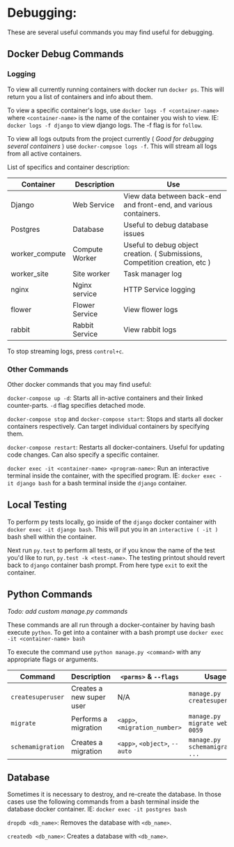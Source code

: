 # Debugging:
These are several useful commands you may find useful for debugging.
## Docker Debug Commands
### Logging
To view all currently running containers with docker run `docker ps`.
This will return you a list of containers and info about them.

To view a specific container's logs, use `docker logs -f <container-name>` where `<container-name>` is the name of
the container you wish to view. IE: `docker logs -f django` to view django logs. The -f flag is for `follow`.

To view all logs outputs from the project currently ( *Good for debugging several containers* ) use
`docker-compsoe logs -f`. This will stream all logs from all active containers.

List of specifics and container description:

| Container      | Description    | Use                                                                         |
|----------------|----------------|-----------------------------------------------------------------------------|
| Django         | Web Service    | View data between back-end and front-end, and various containers.           |
| Postgres       | Database       | Useful to debug database issues                                             |
| worker_compute | Compute Worker | Useful to debug object creation. ( Submissions, Competition creation, etc ) |
| worker_site    | Site worker    | Task manager log                                                            |
| nginx          | Nginx service  | HTTP Service logging                                                        |
| flower         | Flower Service | View flower logs                                                            |
| rabbit         | Rabbit Service | View rabbit logs                                                            |

To stop streaming logs, press `control+c`.

### Other Commands

Other docker commands that you may find useful:

`docker-compose up -d`: Starts all in-active containers and their linked counter-parts. `-d` flag specifies
detached mode.

`docker-compose stop` and `docker-compose start`: Stops and starts all docker containers respectively. Can target
individual containers by specifying them.

`docker-compose restart`: Restarts all docker-containers. Useful for updating code changes. Can also specify a
specific container.

`docker exec -it <container-name> <program-name>`: Run an interactive terminal inside the container,
with the specified program. IE: `docker exec -it django bash` for a bash terminal inside the `django` container.

## Local Testing

To perform py tests locally, go inside of the `django` docker container with `docker exec -it django bash`.
This will put you in an `interactive ( -it )` bash shell within the container.

Next run `py.test` to perform all tests, or if you know the name of the test you'd like to run,
`py.test -k <test-name>`.
The testing printout should revert back to `django` container bash prompt. From here type `exit` to exit the container.

## Python Commands

*Todo: add custom manage.py commands*

These commands are all run through a docker-container by having bash execute `python`. To get into a container with a
bash prompt use `docker exec -it <container-name> bash`

To execute the command use `python manage.py <command>` with any appropriate flags or arguments.

|    Command        | Description             | `<parms>` & `--flags`              | Usage                             |
| ----------------- | ----------------------- | ---------------------------------- | --------------------------------- |
| `createsuperuser` | Creates a new super user| N/A                                | `manage.py createsuperuser`       |
| `migrate`         | Performs a migration    | `<app>`, `<migration_number>`      | `manage.py migrate web 0059`      |
| `schemamigration` | Creates a migration     | `<app>`, `<object>`, `--auto`      | `manage.py schemamigration ... `  |

## Database

Sometimes it is necessary to destroy, and re-create the database. In those cases use the following commands from
a bash terminal inside the database docker container. IE: `docker exec -it postgres bash`

`dropdb <db_name>`: Removes the database with `<db_name>`.

`createdb <db_name>`: Creates a database with `<db_name>`.
